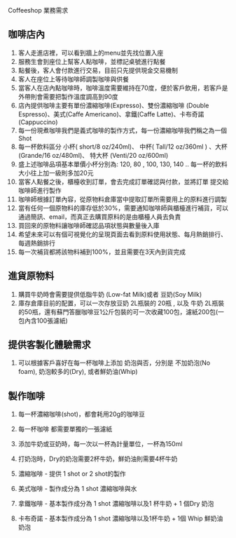 Coffeeshop 業務需求



## 咖啡店內

1. 客人走進店裡，可以看到牆上的menu並先找位置入座
2. 服務生會到座位上幫客人點咖啡，並標記桌號進行點餐
3. 點餐後，客人會付款進行交易，目前只先提供現金交易機制
4. 客人在座位上等待咖啡師調製咖啡與供餐
5. 當客人在店內點咖啡時，咖啡溫度需要維持在70度，便於客戶飲用，若客戶是外帶則會需要把製作溫度調高到90度
6. 店內提供咖啡主要有單份濃縮咖啡(Expresso)、雙份濃縮咖啡 (Double Espresso)、美式(Caffe Americano)、拿鐵(Caffe Latte)、卡布奇諾(Cappuccino)
7. 每一份現煮咖啡我們是義式咖啡的製作方式，每一份濃縮咖啡我們稱之為一個 Shot
8. 每一杯飲料區分 小杯( short/8 oz/240ml)、 中杯( Tall/12 oz/360ml ) 、大杯 (Grande/16 oz/480ml)、 特大杯 (Venti/20 oz/600ml)
9. 盛上述咖啡品項基本單價小杯分別為: 120, 80 , 100, 130, 140 .. 每一杯的飲料大小往上加一級則多加20元
10. 當客人點餐之後，櫃檯收到訂單，會去完成訂單確認與付款，並將訂單 提交給咖啡師進行製作
11. 咖啡師根據訂單內容，從原物料倉庫當中提取訂單所需要用上的原料進行調製
12. 當有任何一個原物料的庫存低於30%，需要通知咖啡師與櫃檯進行補貨，可以通過簡訊、email，而真正去購買原料的是由櫃檯人員去負責
13. 買回來的原物料讓咖啡師確認品項狀態與數量後入庫
14. 希望未來可以有個可視覺化的呈現頁面去看到原料使用狀態、每月熱銷排行、每週熱銷排行
15. 每一次補貨都將該物料補到100%，並且需要在3天內到貨完成

## 進貨原物料

1. 購買牛奶時會需要提供低脂牛奶 (Low-fat Milk)或者 豆奶(Soy Milk)
2. 庫存倉庫目前的配置，可以一次存放豆奶 2L瓶裝的 20瓶 , 以及 牛奶 2L瓶裝的50瓶，還有蘇門答臘咖啡豆1公斤包裝的可一次收藏100包，濾紙200包(一包內含100張濾紙)

## 提供客製化體驗需求

1. 可以根據客戶喜好在每一杯咖啡上添加 奶泡與否，分別是 不加奶泡(No foam), 奶泡較多的(Dry), 或者鮮奶油(Whip)

## 製作咖啡

1. 每一杯濃縮咖啡(shot)，都會耗用20g的咖啡豆

2. 每一杯咖啡 都需要單獨的一張濾紙

3. 添加牛奶或豆奶時，每一次以一杯為計量單位，一杯為150ml

4. 打奶泡時，Dry的奶泡需要2杯牛奶，鮮奶油則需要4杯牛奶

5. 濃縮咖啡 - 提供 1 shot or 2 shot的製作

6. 美式咖啡 - 製作成分為 1 shot 濃縮咖啡與水

7. 拿鐵咖啡 - 基本製作成分為 1 shot 濃縮咖啡以及1 杯牛奶 + 1  個Dry 奶泡

8. 卡布奇諾 - 基本製作成分為 1 shot 濃縮咖啡以及1杯牛奶 + 1個 Whip 鮮奶油奶泡

   